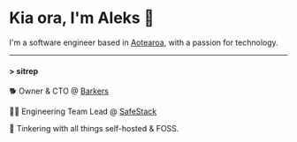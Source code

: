 # Kia ora, I'm Aleks 🤙

I'm a software engineer based in [Aotearoa](https://en.wikipedia.org/wiki/Aotearoa), with a passion for technology.

---

#### **> sitrep**

🐕 Owner & CTO @ [Barkers](https://barkers.software)

👨‍💻 Engineering Team Lead @ [SafeStack](https://safestack.io)

🥼 Tinkering with all things self-hosted & FOSS.
